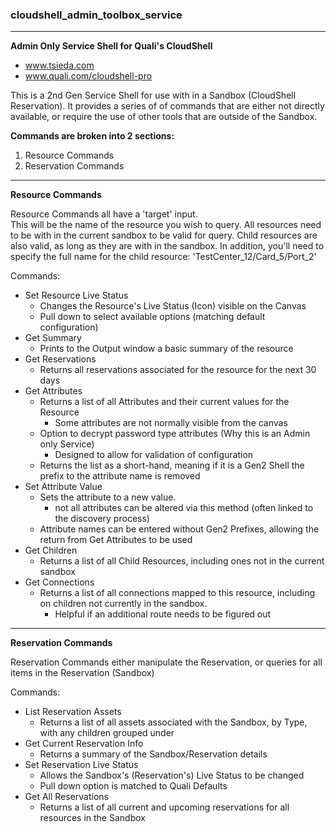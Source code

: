 ### cloudshell_admin_toolbox_service 

---
**Admin Only Service Shell for Quali's CloudShell**

- www.tsieda.com
- www.quali.com/cloudshell-pro

This is a 2nd Gen Service Shell for use with in a Sandbox (CloudShell Reservation).
It provides a series of of commands that are either not directly available, 
or require the use of other tools that are outside of the Sandbox.

**Commands are broken into 2 sections:**
1. Resource Commands
2. Reservation Commands

---
**Resource Commands**

Resource Commands all have a 'target' input.  
This will be the name of the resource you wish to query.
All resources need to be with in the current sandbox to be valid for query.
Child resources are also valid, as long as they are with in the sandbox.
In addition, you'll need to specify the full name for the child resource:  'TestCenter_12/Card_5/Port_2'

Commands:
* Set Resource Live Status
    * Changes the Resource's Live Status (Icon) visible on the Canvas
    * Pull down to select available options (matching default configuration)
* Get Summary
    * Prints to the Output window a basic summary of the resource
* Get Reservations
    * Returns all reservations associated for the resource for the next 30 days
* Get Attributes
    * Returns a list of all Attributes and their current values for the Resource
        * Some attributes are not normally visible from the canvas
    * Option to decrypt password type attributes (Why this is an Admin only Service)
        * Designed to allow for validation of configuration
    * Returns the list as a short-hand, meaning if it is a Gen2 Shell the prefix to the attribute name is removed
* Set Attribute Value
    * Sets the attribute to a new value.
        * not all attributes can be altered via this method (often linked to the discovery process)
    * Attribute names can be entered without Gen2 Prefixes, allowing the return from Get Attributes to be used
* Get Children
    * Returns a list of all Child Resources, including ones not in the current sandbox
* Get Connections
    * Returns a list of all connections mapped to this resource, including on children not currently in the sandbox.
        * Helpful if an additional route needs to be figured out
        
---
**Reservation Commands**

Reservation Commands either manipulate the Reservation, or queries for all items in the Reservation (Sandbox)

Commands:
* List Reservation Assets
    * Returns a list of all assets associated with the Sandbox, by Type, with any children grouped under
* Get Current Reservation Info
    * Returns a summary of the Sandbox/Reservation details
* Set Reservation Live Status
    * Allows the Sandbox's (Reservation's) Live Status to be changed
    * Pull down option is matched to Quali Defaults
* Get All Reservations
    * Returns a list of all current and upcoming reservations for all resources in the Sandbox
     


